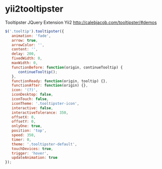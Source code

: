 yii2tooltipster
===============

Tooltipster JQuery Extension Yii2
http://calebjacob.com/tooltipster/#demos

```js
$('.tooltip').tooltipster({
   animation: 'fade',
   arrow: true,
   arrowColor: '',
   content: '',
   delay: 200,
   fixedWidth: 0,
   maxWidth: 0,
   functionBefore: function(origin, continueTooltip) {
      continueTooltip();
   },
   functionReady: function(origin, tooltip) {},
   functionAfter: function(origin) {},
   icon: '(?)',
   iconDesktop: false,
   iconTouch: false,
   iconTheme: '.tooltipster-icon',
   interactive: false,
   interactiveTolerance: 350,
   offsetX: 0,
   offsetY: 0,
   onlyOne: true,
   position: 'top',
   speed: 350,
   timer: 0,
   theme: '.tooltipster-default',
   touchDevices: true,
   trigger: 'hover',
   updateAnimation: true
});
```
